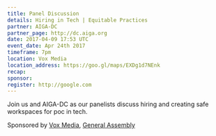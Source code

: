 ```yaml
---
title: Panel Discussion
details: Hiring in Tech | Equitable Practices
partner: AIGA-DC
partner_page: http://dc.aiga.org
date: 2017-04-09 17:53 UTC
event_date: Apr 24th 2017
timeframe: 7pm
location: Vox Media
location_address: https://goo.gl/maps/EXDg1d7NEnk
recap:
sponsor:
register: http://google.com
---
```


<div class="m-content__event">
  <p> Join us and AIGA-DC as our panelists discuss hiring and creating safe workspaces for poc in tech. </p>

  <p class="m-content__event-sponsor"> Sponsored by <a target="_blank" href="http://voxmedia.com">Vox Media</a>, <a target="_blank" href="http://generalassemb.ly">General Assembly</a> </p>
</div>